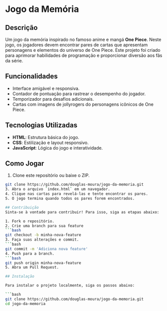 # Jogo da Memória

## Descrição

Um jogo da memória inspirado no famoso anime e mangá **One Piece**. Neste jogo, os jogadores devem encontrar pares de cartas que apresentam personagens e elementos do universo de One Piece. Este projeto foi criado para aprimorar habilidades de programação e proporcionar diversão aos fãs da série.

## Funcionalidades

- Interface amigável e responsiva.
- Contador de pontuação para rastrear o desempenho do jogador.
- Temporizador para desafios adicionais.
- Cartas com imagens de jollyrogers do personagens icônicos de One Piece.

## Tecnologias Utilizadas

- **HTML**: Estrutura básica do jogo.
- **CSS**: Estilização e layout responsivo.
- **JavaScript**: Lógica do jogo e interatividade.

## Como Jogar

1. Clone este repositório ou baixe o ZIP.
  ```bash
  git clone https://github.com/douglas-moura/jogo-da-memoria.git
3. Abra o arquivo `index.html` em um navegador.
4. Clique nas cartas para revelá-las e tente encontrar os pares.
5. O jogo termina quando todos os pares forem encontrados.

## Contribuição
Sinta-se à vontade para contribuir! Para isso, siga as etapas abaixo:

1. Fork o repositório.
2. Crie uma branch para sua feature
  ```bash
  git checkout -b minha-nova-feature
3. Faça suas alterações e commit.
  ```bash
  git commit -m 'Adiciona nova feature'
4. Push para a branch.
  ```bash
  git push origin minha-nova-feature
5. Abra um Pull Request.

## Instalação

Para instalar o projeto localmente, siga os passos abaixo:

```bash
git clone https://github.com/douglas-moura/jogo-da-memoria.git
cd jogo-da-memoria
